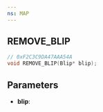 ```yaml
---
ns: MAP
---
```

## REMOVE_BLIP

```c
// 0xF2C3C9DA47AAA54A
void REMOVE_BLIP(Blip* blip);
```

## Parameters
* **blip**:
